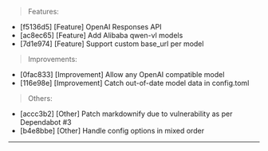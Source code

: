 > Features:
- [f5136d5] [Feature] OpenAI Responses API
- [ac8ec65] [Feature] Add Alibaba qwen-vl models
- [7d1e974] [Feature] Support custom base_url per model

> Improvements:
- [0fac833] [Improvement] Allow any OpenAI compatible model
- [116e98e] [Improvement] Catch out-of-date model data in config.toml

> Others:
- [accc3b2] [Other] Patch markdownify due to vulnerability as per Dependabot #3
- [b4e8bbe] [Other] Handle config options in mixed order


---
